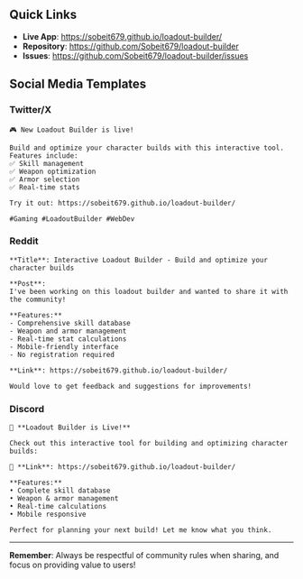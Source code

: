 ## Quick Links

- **Live App**: https://sobeit679.github.io/loadout-builder/
- **Repository**: https://github.com/Sobeit679/loadout-builder
- **Issues**: https://github.com/Sobeit679/loadout-builder/issues

## Social Media Templates

### Twitter/X

```text
🎮 New Loadout Builder is live! 

Build and optimize your character builds with this interactive tool. Features include:
✅ Skill management
✅ Weapon optimization  
✅ Armor selection
✅ Real-time stats

Try it out: https://sobeit679.github.io/loadout-builder/

#Gaming #LoadoutBuilder #WebDev
```

### Reddit

```text
**Title**: Interactive Loadout Builder - Build and optimize your character builds

**Post**:
I've been working on this loadout builder and wanted to share it with the community!

**Features:**
- Comprehensive skill database
- Weapon and armor management
- Real-time stat calculations
- Mobile-friendly interface
- No registration required

**Link**: https://sobeit679.github.io/loadout-builder/

Would love to get feedback and suggestions for improvements!
```

### Discord

```text
🚀 **Loadout Builder is Live!**

Check out this interactive tool for building and optimizing character builds:

🔗 **Link**: https://sobeit679.github.io/loadout-builder/

**Features:**
• Complete skill database
• Weapon & armor management  
• Real-time calculations
• Mobile responsive

Perfect for planning your next build! Let me know what you think.
```

---

**Remember**: Always be respectful of community rules when sharing, and focus on providing value to users!
